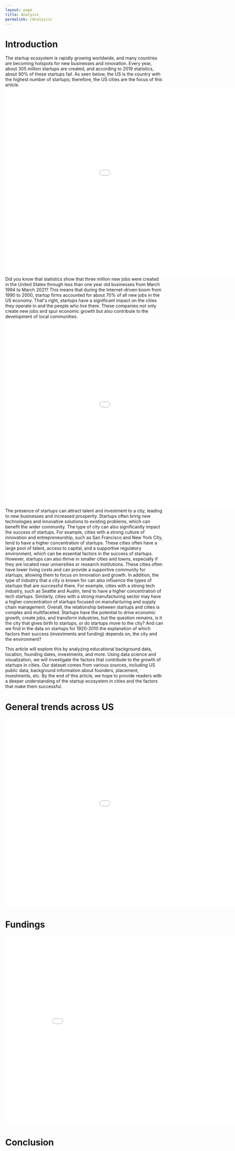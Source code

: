 ```yaml
---
layout: page
title: Analysis
permalink: /Analysis/
---
```


# Introduction 
The startup ecosystem is rapidly growing worldwide, and many countries are becoming hotspots for new businesses and innovation. Every year, about 305 million startups are created, and according to 2019 statistics, about 90% of these startups fail. As seen below, the US is the country with the highest number of startups; therefore, the US cities are the focus of this article.
<embed
       type="text/html" 
       src="/Bokeh/country.html"
       width="1200"
       height="600"
/>  
Did you know that statistics show that three million new jobs were created in the United States through less than one year old businesses from March 1994 to March 2021? This means that during the Internet-driven boom from 1990 to 2000, startup firms accounted for about 70% of all new jobs in the US economy. That's right, startups have a significant impact on the cities they operate in and the people who live there. These companies not only create new jobs and spur economic growth but also contribute to the development of local communities. 
<embed
       type="text/html" 
       src="/Bokeh/year_count.html"
       width="1200"
       height="600"
/>  
The presence of startups can attract talent and investment to a city, leading to new businesses and increased prosperity. Startups often bring new technologies and innovative solutions to existing problems, which can benefit the wider community.
The type of city can also significantly impact the success of startups. For example, cities with a strong culture of innovation and entrepreneurship, such as San Francisco and New York City, tend to have a higher concentration of startups. These cities often have a large pool of talent, access to capital, and a supportive regulatory environment, which can be essential factors in the success of startups. 
However, startups can also thrive in smaller cities and towns, especially if they are located near universities or research institutions. These cities often have lower living costs and can provide a supportive community for startups, allowing them to focus on innovation and growth.
In addition, the type of industry that a city is known for can also influence the types of startups that are successful there. For example, cities with a strong tech industry, such as Seattle and Austin, tend to have a higher concentration of tech startups. Similarly, cities with a strong manufacturing sector may have a higher concentration of startups focused on manufacturing and supply chain management.
Overall, the relationship between startups and cities is complex and multifaceted. Startups have the potential to drive economic growth, create jobs, and transform industries, but the question remains, is it the city that gives birth to startups, or do startups move to the city? And can we find in the data on startups for 1920-2010 the explanation of which factors their success (investments and funding) depends on, the city and the environment?

This article will explore this by analyzing educational background data, location, founding dates, investments, and more. Using data science and visualization, we will investigate the factors that contribute to the growth of startups in cities. Our dataset comes from various sources, including US public data, background information about founders, placement, investments, etc. By the end of this article, we hope to provide readers with a deeper understanding of the startup ecosystem in cities and the factors that make them successful.

# General trends across US
<embed
       type="text/html" 
       src="/Bokeh/cities.html"
       width="1200"
       height="600"
/>  

# Fundings 
<embed
       type="text/html" 
       src="/Bokeh/heatmap2.html"
       width="900"
       height="600"
/> 




# Conclusion 
